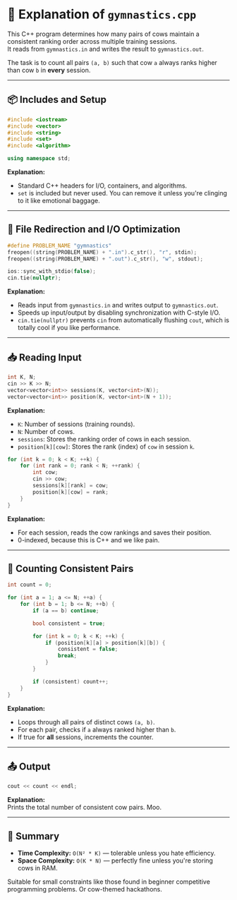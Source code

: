 # 🐄 Explanation of `gymnastics.cpp`

This C++ program determines how many pairs of cows maintain a consistent ranking order across multiple training sessions.  
It reads from `gymnastics.in` and writes the result to `gymnastics.out`.

The task is to count all pairs `(a, b)` such that cow `a` always ranks higher than cow `b` in **every** session.

---

## 📦 Includes and Setup

```cpp
#include <iostream>
#include <vector>
#include <string>
#include <set>
#include <algorithm>

using namespace std;
```

**Explanation:**  
- Standard C++ headers for I/O, containers, and algorithms.  
- `set` is included but never used. You can remove it unless you're clinging to it like emotional baggage.

---

## 📂 File Redirection and I/O Optimization

```cpp
#define PROBLEM_NAME "gymnastics"
freopen((string(PROBLEM_NAME) + ".in").c_str(), "r", stdin);
freopen((string(PROBLEM_NAME) + ".out").c_str(), "w", stdout);

ios::sync_with_stdio(false);
cin.tie(nullptr);
```

**Explanation:**  
- Reads input from `gymnastics.in` and writes output to `gymnastics.out`.  
- Speeds up input/output by disabling synchronization with C-style I/O.  
- `cin.tie(nullptr)` prevents `cin` from automatically flushing `cout`, which is totally cool if you like performance.

---

## 📥 Reading Input

```cpp
int K, N;
cin >> K >> N;
vector<vector<int>> sessions(K, vector<int>(N));
vector<vector<int>> position(K, vector<int>(N + 1));
```

**Explanation:**  
- `K`: Number of sessions (training rounds).  
- `N`: Number of cows.  
- `sessions`: Stores the ranking order of cows in each session.  
- `position[k][cow]`: Stores the rank (index) of `cow` in session `k`.

```cpp
for (int k = 0; k < K; ++k) {
    for (int rank = 0; rank < N; ++rank) {
        int cow;
        cin >> cow;
        sessions[k][rank] = cow;
        position[k][cow] = rank;
    }
}
```

**Explanation:**  
- For each session, reads the cow rankings and saves their position.  
- 0-indexed, because this is C++ and we like pain.

---

## 🔢 Counting Consistent Pairs

```cpp
int count = 0;

for (int a = 1; a <= N; ++a) {
    for (int b = 1; b <= N; ++b) {
        if (a == b) continue;

        bool consistent = true;

        for (int k = 0; k < K; ++k) {
            if (position[k][a] > position[k][b]) {
                consistent = false;
                break;
            }
        }

        if (consistent) count++;
    }
}
```

**Explanation:**  
- Loops through all pairs of distinct cows `(a, b)`.  
- For each pair, checks if `a` always ranked higher than `b`.  
- If true for **all** sessions, increments the counter.

---

## 📤 Output

```cpp
cout << count << endl;
```

**Explanation:**  
Prints the total number of consistent cow pairs. Moo.

---

## 🧮 Summary

- **Time Complexity:** `O(N² * K)` — tolerable unless you hate efficiency.  
- **Space Complexity:** `O(K * N)` — perfectly fine unless you're storing cows in RAM.

Suitable for small constraints like those found in beginner competitive programming problems. Or cow-themed hackathons.

